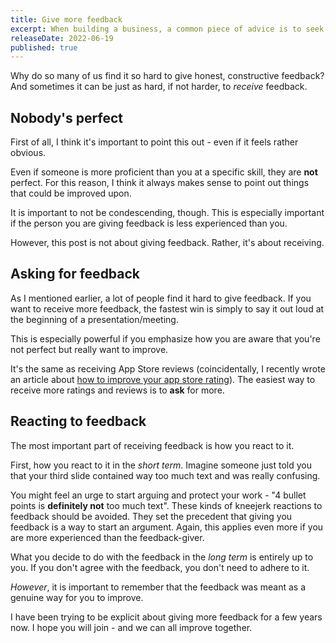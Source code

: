 ```yaml
---
title: Give more feedback
excerpt: When building a business, a common piece of advice is to seek early and frequent feedback. Why is this not the case when it comes to personal improvement?
releaseDate: 2022-06-19
published: true
---
```


Why do so many of us find it so hard to give honest, constructive feedback? And sometimes it can be just as hard, if not harder, to *receive* feedback.

## Nobody's perfect

First of all, I think it's important to point this out - even if it feels rather obvious.

Even if someone is more proficient than you at a specific skill, they are **not** perfect. For this reason, I think it always makes sense to point out things that could be improved upon.

It is important to not be condescending, though. This is especially important if the person you are giving feedback is less experienced than you.

However, this post is not about giving feedback. Rather, it's about receiving.

## Asking for feedback

As I mentioned earlier, a lot of people find it hard to give feedback. If you want to receive more feedback, the fastest win is simply to say it out loud at the beginning of a presentation/meeting.

This is especially powerful if you emphasize how you are aware that you're not perfect but really want to improve.

It's the same as receiving App Store reviews (coincidentally, I recently wrote an article about [how to improve your app store rating](https://getbravoapps.com/blog/how-to-improve-your-app-store-rating)). The easiest way to receive more ratings and reviews is to **ask** for more.

## Reacting to feedback

The most important part of receiving feedback is how you react to it.

First, how you react to it in the *short term*. Imagine someone just told you that your third slide contained way too much text and was really confusing.

You might feel an urge to start arguing and protect your work - "4 bullet points is **definitely not** too much text". These kinds of kneejerk reactions to feedback should be avoided. They set the precedent that giving you feedback is a way to start an argument. Again, this applies even more if you are more experienced than the feedback-giver.

What you decide to do with the feedback in the *long term* is entirely up to you. If you don't agree with the feedback, you don't need to adhere to it.

*However*, it is important to remember that the feedback was meant as a genuine way for you to improve.

I have been trying to be explicit about giving more feedback for a few years now. I hope you will join - and we can all improve together.
